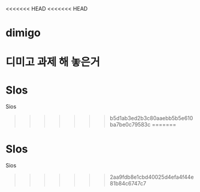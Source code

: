 <<<<<<< HEAD
<<<<<<< HEAD
# dimigo
디미고 과제 해 놓은거
=======
# SIos
Sios
>>>>>>> b5d1ab3ed2b3c80aaebb5b5e610ba7be0c79583c
=======
# SIos
Sios
>>>>>>> 2aa9fdb8e1cbd40025d4efa4f44e81b84c6747c7
